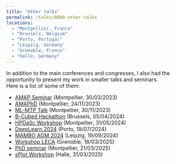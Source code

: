 ```yaml
---
title: "Other talks"
permalink: /talks/0000-other-talks
locations:
  - "Montpellier, France"
  - "Brussels, Belgium"
  - "Porto, Portugal"
  - "Leipzig, Germany"
  - "Grenoble, France"
  - "Halle, Germany"
---
```


In addition to the main conferences and congresses, I also had the opportunity to present my work in smaller talks and seminars.  
Here is a list of some of them:
- [AMAP Seminar](https://amap.cirad.fr/fr/agenda.php) (Montpellier, 30/03/2023)
- [AMAPhD](https://amap.cirad.fr/fr/amaphd.php) (Montpellier, 24/11/2023) 
- [ML-MTP Talk](https://groupes.renater.fr/wiki/ml-mtp/prive/index) (Montpellier, 30/11/2023)
- [B-Cubed Hackathon](https://b-cubed.eu/b-cubed-hackathon) (Brussels, 05/04/2024)
- [HPDaSc Workshop](https://team.inria.fr/zenith/hpdasc-workshop-on-data-driven-science/) (Montpellier, 31/05/2024)
- [DeepLearn 2024](https://deeplearn.irdta.eu/2024/) (Porto, 19/07/2024)
- [MAMBO AGM 2024](https://www.mambo-project.eu/events) (Leipzig, 19/09/2024)
- [Workshop LECA](https://leca.osug.fr/-seminaires-) (Grenoble, 18/03/2025)
- [PhD seminar](https://phd-seminars-sam.inria.fr/) (Montpellier, 21/03/2025)
- [sPlot Workshop](https://idiv-biodiversity.de/en/splot/default-a0c59927df.html) (Halle, 31/03/2025)